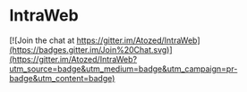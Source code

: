 # IntraWeb

[![Join the chat at https://gitter.im/Atozed/IntraWeb](https://badges.gitter.im/Join%20Chat.svg)](https://gitter.im/Atozed/IntraWeb?utm_source=badge&utm_medium=badge&utm_campaign=pr-badge&utm_content=badge)
